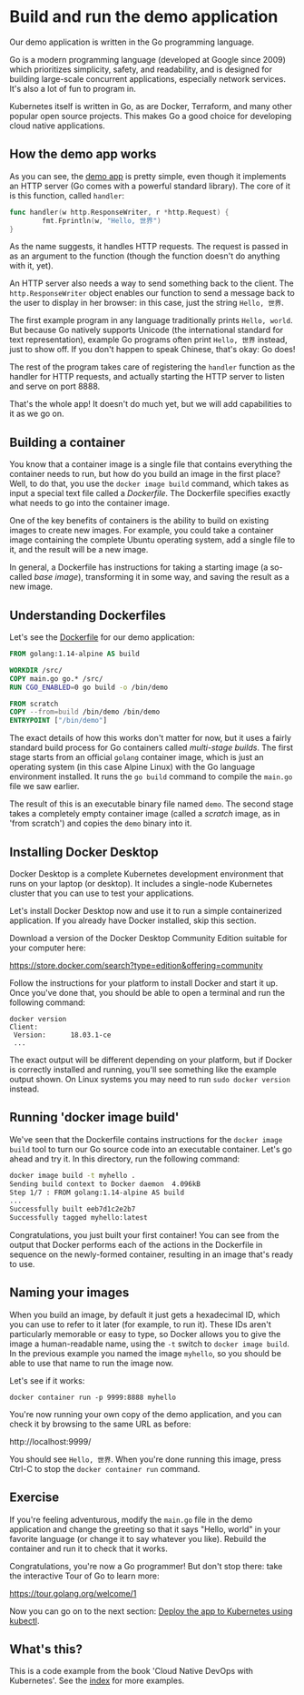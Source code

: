# Build and run the demo application

Our demo application is written in the Go programming language.

Go is a modern programming language (developed at Google since 2009) which prioritizes simplicity, safety, and readability, and is designed for building large-scale concurrent applications, especially network services. It's also a lot of fun to program in.

Kubernetes itself is written in Go, as are Docker, Terraform, and many other popular open source projects. This makes Go a good choice for developing cloud native applications.

## How the demo app works

As you can see, the [demo app](main.go) is pretty simple, even though it implements an HTTP server (Go comes with a powerful standard library). The core of it is this function, called `handler`:

```go
func handler(w http.ResponseWriter, r *http.Request) {
        fmt.Fprintln(w, "Hello, 世界")
}
```

As the name suggests, it handles HTTP requests. The request is passed in as an argument to the function (though the function doesn't do anything with it, yet).

An HTTP server also needs a way to send something back to the client. The `http.ResponseWriter` object enables our function to send a message back to the user to display in her browser: in this case, just the string `Hello, 世界`.

The first example program in any language traditionally prints `Hello, world`. But because Go natively supports Unicode (the international standard for text representation), example Go programs often print `Hello, 世界` instead, just to show off. If you don't happen to speak Chinese, that's okay: Go does!

The rest of the program takes care of registering the `handler` function as the handler for HTTP requests, and actually starting the HTTP server to listen and serve on port 8888.

That's the whole app! It doesn't do much yet, but we will add capabilities to it as we go on.

## Building a container

You know that a container image is a single file that contains everything the container needs to run, but how do you build an image in the first place? Well, to do that, you use the `docker image build` command, which takes as input a special text file called a _Dockerfile_. The Dockerfile specifies exactly what needs to go into the container image.

One of the key benefits of containers is the ability to build on existing images to create new images. For example, you could take a container image containing the complete Ubuntu operating system, add a single file to it, and the result will be a new image.

In general, a Dockerfile has instructions for taking a starting image (a so-called _base image_), transforming it in some way, and saving the result as a new image.

## Understanding Dockerfiles

Let's see the [Dockerfile](Dockerfile) for our demo application:

```dockerfile
FROM golang:1.14-alpine AS build

WORKDIR /src/
COPY main.go go.* /src/
RUN CGO_ENABLED=0 go build -o /bin/demo

FROM scratch
COPY --from=build /bin/demo /bin/demo
ENTRYPOINT ["/bin/demo"]
```

The exact details of how this works don't matter for now, but it uses a fairly standard build process for Go containers called _multi-stage builds_. The first stage starts from an official `golang` container image, which is just an operating system (in this case Alpine Linux) with the Go language environment installed. It runs the `go build` command to compile the `main.go` file we saw earlier.

The result of this is an executable binary file named `demo`. The second stage takes a completely empty container image (called a _scratch_ image, as in 'from scratch') and copies the `demo` binary into it.

## Installing Docker Desktop

Docker Desktop is a complete Kubernetes development environment that runs on your laptop (or desktop). It includes a single-node Kubernetes cluster that you can use to test your applications.

Let's install Docker Desktop now and use it to run a simple containerized application. If you already have Docker installed, skip this section.

Download a version of the Docker Desktop Community Edition suitable for your computer here:

https://store.docker.com/search?type=edition&offering=community

Follow the instructions for your platform to install Docker and start it up. Once you've done that, you should be able to open a terminal and run the following command:

```
docker version
Client:
 Version:      18.03.1-ce
 ...
```

The exact output will be different depending on your platform, but if Docker is correctly installed and running, you'll see something like the example output shown. On Linux systems you may need to run `sudo docker version` instead.

## Running 'docker image build'

We've seen that the Dockerfile contains instructions for the `docker image build` tool to turn our Go source code into an executable container. Let's go ahead and try it. In this directory, run the following command:

```bash
docker image build -t myhello .
Sending build context to Docker daemon  4.096kB
Step 1/7 : FROM golang:1.14-alpine AS build
...
Successfully built eeb7d1c2e2b7
Successfully tagged myhello:latest
```

Congratulations, you just built your first container! You can see from the output that Docker performs each of the actions in the Dockerfile in sequence on the newly-formed container, resulting in an image that's ready to use.

## Naming your images

When you build an image, by default it just gets a hexadecimal ID, which you can use to refer to it later (for example, to run it). These IDs aren't particularly memorable or easy to type, so Docker allows you to give the image a human-readable name, using the `-t` switch to `docker image build`. In the previous example you named the image `myhello`, so you should be able to use that name to run the image now.

Let's see if it works:

```
docker container run -p 9999:8888 myhello
```

You're now running your own copy of the demo application, and you can check it by browsing to the same URL as before:

http://localhost:9999/

You should see `Hello, 世界`. When you're done running this image, press Ctrl-C to stop the `docker container run` command.

## Exercise

If you're feeling adventurous, modify the `main.go` file in the demo application and change the greeting so that it says "Hello, world" in your favorite language (or change it to say whatever you like). Rebuild the container and run it to check that it works.

Congratulations, you're now a Go programmer! But don't stop there: take the interactive Tour of Go to learn more:

https://tour.golang.org/welcome/1

Now you can go on to the next section: [Deploy the app to Kubernetes using kubectl](/hello-k8s).

## What's this?

This is a code example from the book 'Cloud Native DevOps with Kubernetes'. See the [index](/README.md) for more examples.